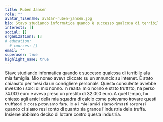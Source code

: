 ```yaml
---
title: Ruben Jansen
role: ""
avatar_filename: avatar-ruben-jansen.jpg
bio: Stavo studiando informatica quando è successo qualcosa di terribile alla mia famiglia. Mio nonno aveva cliccato su un annuncio su internet. È stato chiamato per mesi da un consigliere personale. Questo consulente avrebbe investito i soldi di mio nonno. In realtà, mio nonno è stato truffato, ha perso 74.000 euro e aveva preso un prestito di 32.000 euro. A quel tempo, ho chiesto agli amici della mia squadra di calcio come potevamo trovare questi truffatori o cosa potevamo fare. Io e i miei amici siamo rimasti sorpresi quando ci siamo resi conto di quanto sia grande l'industria della truffa. Insieme abbiamo deciso di lottare contro questa industria.
interests: []
social: []
organizations: []
# education:
  # courses: []
email: ""
superuser: true
highlight_name: true
---
```

<!--StartFragment-->

Stavo studiando informatica quando è successo qualcosa di terribile alla mia famiglia. Mio nonno aveva cliccato su un annuncio su internet. È stato chiamato per mesi da un consigliere personale. Questo consulente avrebbe investito i soldi di mio nonno. In realtà, mio nonno è stato truffato, ha perso 74.000 euro e aveva preso un prestito di 32.000 euro. A quel tempo, ho chiesto agli amici della mia squadra di calcio come potevamo trovare questi truffatori o cosa potevamo fare. Io e i miei amici siamo rimasti sorpresi quando ci siamo resi conto di quanto sia grande l'industria della truffa. Insieme abbiamo deciso di lottare contro questa industria.

<!--EndFragment-->